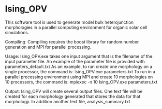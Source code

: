 Ising_OPV
=========

This software tool is used to generate model bulk heterojunction morphologies in a parallel computing environment for organic solar cell simulations.

Compiling:
Compiling requires the boost library for random number generation and MPI for parallel processing.

Usage:
Ising_OPV.exe takes one input argument that is the filename of the input parameter file.
An example of the parameter file is provided with parameters_default.txt
As an example, to run create one morphology on a single processor, the command is:
    Ising_OPV.exe parameters.txt
To run in a parallel processing environment using MPI and create 10 morphologies on 10 processors, the command is:
    mpiexec -n 10 Ising_OPV.exe parameters.txt

Output:
Ising_OPV will create several output files.  One text file will be created for each morphology generated that stores the data for that morphology.  In addition another text file, analysis_summary.txt
